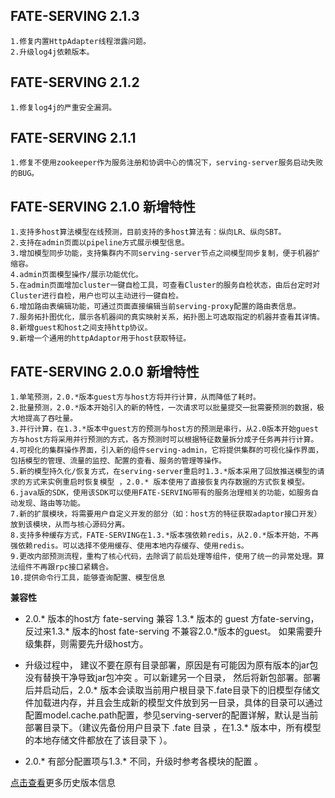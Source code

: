 ## FATE-SERVING 2.1.3
```text
1.修复内置HttpAdapter线程泄露问题。
2.升级log4j依赖版本。
```

## FATE-SERVING 2.1.2
```text
1.修复log4j的严重安全漏洞。
```

## FATE-SERVING 2.1.1 
```text
1.修复不使用zookeeper作为服务注册和协调中心的情况下，serving-server服务启动失败的BUG。
```

## FATE-SERVING 2.1.0 新增特性
```text
1.支持多host算法模型在线预测，目前支持的多host算法有：纵向LR、纵向SBT。
2.支持在admin页面以pipeline方式展示模型信息。
3.增加模型同步功能，支持集群内不同serving-server节点之间模型同步复制，便于机器扩缩容。
4.admin页面模型操作/展示功能优化。
5.在admin页面增加cluster一键自检工具，可查看Cluster的服务自检状态，由后台定时对Cluster进行自检，用户也可以主动进行一键自检。
6.增加路由表编辑功能，可通过页面直接编辑当前serving-proxy配置的路由表信息。
7.服务拓扑图优化，展示各机器间的真实映射关系，拓扑图上可选取指定的机器并查看其详情。
8.新增guest和host之间支持http协议。
9.新增一个通用的httpAdaptor用于host获取特征。
```
 
## FATE-SERVING 2.0.0 新增特性
 
```text
1.单笔预测，2.0.*版本guest方与host方将并行计算，从而降低了耗时。    
2.批量预测，2.0.*版本开始引入的新的特性，一次请求可以批量提交一批需要预测的数据，极大地提高了吞吐量。  
3.并行计算，在1.3.*版本中guest方的预测与host方的预测是串行，从2.0版本开始guest方与host方将采用并行预测的方式，各方预测时可以根据特征数量拆分成子任务再并行计算。  
4.可视化的集群操作界面，引入新的组件serving-admin，它将提供集群的可视化操作界面，包括模型的管理、流量的监控、配置的查看、服务的管理等操作。   
5.新的模型持久化/恢复方式，在serving-server重启时1.3.*版本采用了回放推送模型的请求的方式来实例重启时恢复模型 ，2.0.* 版本使用了直接恢复内存数据的方式恢复模型。  
6.java版的SDK，使用该SDK可以使用FATE-SERVING带有的服务治理相关的功能，如服务自动发现、路由等功能。   
7.新的扩展模块，将需要用户自定义开发的部分（如：host方的特征获取adaptor接口开发）放到该模块，从而与核心源码分离。 
8.支持多种缓存方式，FATE-SERVING在1.3.*版本强依赖redis，从2.0.*版本开始，不再强依赖redis。可以选择不使用缓存、使用本地内存缓存、使用redis。   
9.更改内部预测流程，重构了核心代码，去除调了前后处理等组件，使用了统一的异常处理。算法组件不再跟rpc接口紧耦合。  
10.提供命令行工具，能够查询配置、模型信息
```

**兼容性**     

* 2.0.* 版本的host方 fate-serving 兼容 1.3.* 版本的 guest 方fate-serving，反过来1.3.* 版本的host fate-serving 不兼容2.0.*版本的guest。 如果需要升级集群，则需要先升级host方。

* 升级过程中， 建议不要在原有目录部署，原因是有可能因为原有版本的jar包没有替换干净导致jar包冲突 。可以新建另一个目录， 然后将新包部署。部署后并启动后，2.0.* 版本会读取当前用户根目录下.fate目录下的旧模型存储文件加载进内存，并且会生成新的模型文件放到另一目录，具体的目录可以通过配置model.cache.path配置，参见serving-server的配置详解，默认是当前部署目录下。（建议先备份用户目录下 .fate 目录 ，在1.3.* 版本中，所有模型的本地存储文件都放在了该目录下 ）。

* 2.0.* 有部分配置项与1.3.* 不同，升级时参考各模块的配置 。

[点击查看](https://github.com/FederatedAI/FATE-Serving/blob/master/RELEASE.md)更多历史版本信息
